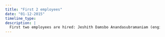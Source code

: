 ```yaml
---
title: "First 2 employees"
date: "01-12-2015"
timeline_type:
description: |
  First two employees are hired: Jeshith Damsbo Anandasubramaniam (engineering) and Morten Agerbæk Riber (communications).
---
```

